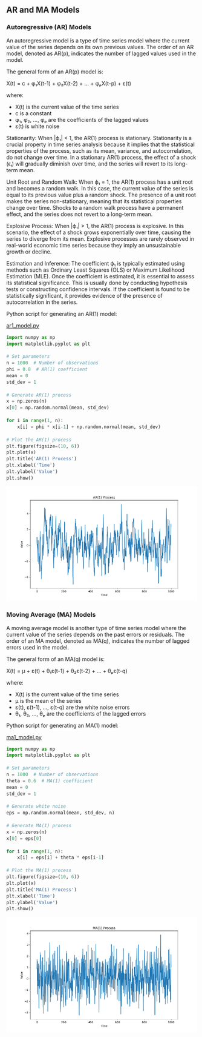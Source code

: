## AR and MA Models 

### Autoregressive (AR) Models

An autoregressive model is a type of time series model where the current value of the series depends on its own previous values. The order of an AR model, denoted as AR(p), indicates the number of lagged values used in the model.

The general form of an AR(p) model is:

X(t) = c + φ₁X(t-1) + φ₂X(t-2) + ... + φₚX(t-p) + ε(t)

where:
- X(t) is the current value of the time series
- c is a constant
- φ₁, φ₂, ..., φₚ are the coefficients of the lagged values
- ε(t) is white noise


Stationarity:
When |ϕ₁| < 1, the AR(1) process is stationary. Stationarity is a crucial property in time series analysis because it implies that the statistical properties of the process, such as its mean, variance, and autocorrelation, do not change over time. In a stationary AR(1) process, the effect of a shock (ϵₜ) will gradually diminish over time, and the series will revert to its long-term mean.

Unit Root and Random Walk:
When ϕ₁ = 1, the AR(1) process has a unit root and becomes a random walk. In this case, the current value of the series is equal to its previous value plus a random shock. The presence of a unit root makes the series non-stationary, meaning that its statistical properties change over time. Shocks to a random walk process have a permanent effect, and the series does not revert to a long-term mean.

Explosive Process:
When |ϕ₁| > 1, the AR(1) process is explosive. In this scenario, the effect of a shock grows exponentially over time, causing the series to diverge from its mean. Explosive processes are rarely observed in real-world economic time series because they imply an unsustainable growth or decline.

Estimation and Inference:
The coefficient ϕ₁ is typically estimated using methods such as Ordinary Least Squares (OLS) or Maximum Likelihood Estimation (MLE). Once the coefficient is estimated, it is essential to assess its statistical significance. This is usually done by conducting hypothesis tests or constructing confidence intervals. If the coefficient is found to be statistically significant, it provides evidence of the presence of autocorrelation in the series.

Python script for generating an AR(1) model:

[ar1_model.py](./ar1_model.py)

```python
import numpy as np
import matplotlib.pyplot as plt

# Set parameters
n = 1000  # Number of observations
phi = 0.8  # AR(1) coefficient
mean = 0
std_dev = 1

# Generate AR(1) process
x = np.zeros(n)
x[0] = np.random.normal(mean, std_dev)

for i in range(1, n):
    x[i] = phi * x[i-1] + np.random.normal(mean, std_dev)

# Plot the AR(1) process
plt.figure(figsize=(10, 6))
plt.plot(x)
plt.title('AR(1) Process')
plt.xlabel('Time')
plt.ylabel('Value')
plt.show()
```


![AR(1) Model](./images/AR_1.png)

### Moving Average (MA) Models

A moving average model is another type of time series model where the current value of the series depends on the past errors or residuals. The order of an MA model, denoted as MA(q), indicates the number of lagged errors used in the model.

The general form of an MA(q) model is:

X(t) = μ + ε(t) + θ₁ε(t-1) + θ₂ε(t-2) + ... + θₚε(t-q)

where:
- X(t) is the current value of the time series
- μ is the mean of the series
- ε(t), ε(t-1), ..., ε(t-q) are the white noise errors
- θ₁, θ₂, ..., θₚ are the coefficients of the lagged errors

Python script for generating an MA(1) model:

[ma1_model.py](./ma1_model.py)

```python
import numpy as np
import matplotlib.pyplot as plt

# Set parameters
n = 1000  # Number of observations
theta = 0.6  # MA(1) coefficient
mean = 0
std_dev = 1

# Generate white noise
eps = np.random.normal(mean, std_dev, n)

# Generate MA(1) process
x = np.zeros(n)
x[0] = eps[0]

for i in range(1, n):
    x[i] = eps[i] + theta * eps[i-1]

# Plot the MA(1) process
plt.figure(figsize=(10, 6))
plt.plot(x)
plt.title('MA(1) Process')
plt.xlabel('Time')
plt.ylabel('Value')
plt.show()
```


![MA(1) Model](./images/MA_1.png)
